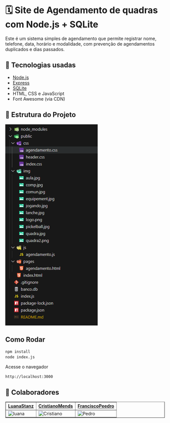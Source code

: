 # 🗓️ Site de Agendamento de quadras com Node.js + SQLite

Este é um sistema simples de agendamento que permite registrar nome, telefone, data, horário e modalidade, com prevenção de agendamentos duplicados e dias passados.

## 🚀 Tecnologias usadas

- [Node.js](https://nodejs.org/)
- [Express](https://expressjs.com/)
- [SQLite](https://www.sqlite.org/)
- HTML, CSS e JavaScript
- Font Awesome (via CDN)

## 📁 Estrutura do Projeto

![alt text](image.png)

## Como Rodar

```bash
npm install
node index.js
```

Acesse o navegador

```
http://localhost:3000
```

## 🤝 Colaboradores&#x20;

<table border>
    <tr>
        <th>
            <a href="https://github.com/LuanaStanz">LuanaStanz</a>
        </th>
        <th>
            <a href="https://github.com/CristianoMends">CristianoMends</a>
        </th>
        <th>
            <a href="https://github.com/franciscopeedro">FranciscoPeedro</a>
        </th>
    </tr>
    <tr>
        <td>
            <img src="https://avatars.githubusercontent.com/u/162990145?v=4" alt="luana" width="80px">
        </td>
        <td>
            <img src="https://avatars.githubusercontent.com/u/116528159?v=4" alt="Cristiano" width="80px">
        </td>
        <td>
            <img src="https://avatars.githubusercontent.com/u/109813896?v=4" alt="Pedro" width="80px">
        </td>
    </tr>
</table>
